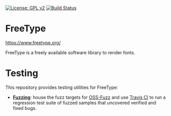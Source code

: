[![License: GPL v2](https://img.shields.io/badge/License-GPL%20v2-blue.svg)](https://www.gnu.org/licenses/old-licenses/gpl-2.0.en.html)
[![Build Status](https://travis-ci.org/freetype/freetype2-testing.svg?branch=master)](https://travis-ci.org/freetype/freetype2-testing)

# FreeType

https://www.freetype.org/

FreeType is a freely available software library to render fonts.

# Testing

This repository provides testing utilities for FreeType:

- [**Fuzzing**](https://github.com/freetype/freetype2-testing/tree/master/fuzzing): house the fuzz targets for [OSS-Fuzz](https://github.com/google/oss-fuzz/) and use [Travis CI](https://travis-ci.org/freetype/freetype2-testing) to run a regression test suite of fuzzed samples that uncovered verified and fixed bugs.
